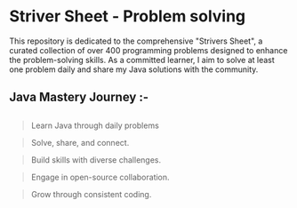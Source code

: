 # Striver Sheet - Problem solving

This repository is dedicated to the comprehensive "Strivers Sheet", a curated collection of over 400 programming problems designed to enhance the problem-solving skills. As a committed learner, I aim to solve at least one problem daily and share my Java solutions with the community.

## Java Mastery Journey :-
##

>Learn Java through daily problems

>Solve, share, and connect.

>Build skills with diverse challenges.

>Engage in open-source collaboration.

>Grow through consistent coding.
